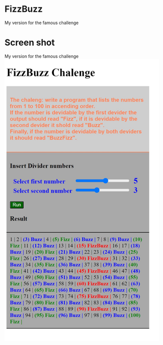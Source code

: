 # FizzBuzz

My version for the famous challenge

# Screen shot

My version for the famous challenge
![Screen shot](https://github.com/Tboul/FizzBuzz/blob/2388198ddc6c1d1ff05012cf718a12b29768fbcb/screenshot1.jpg)
